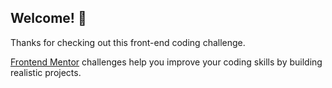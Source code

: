 

## Welcome! 👋

Thanks for checking out this front-end coding challenge.

[Frontend Mentor](https://www.frontendmentor.io) challenges help you improve your coding skills by building realistic projects.



